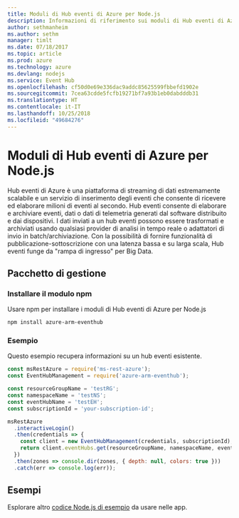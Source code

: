 ```yaml
---
title: Moduli di Hub eventi di Azure per Node.js
description: Informazioni di riferimento sui moduli di Hub eventi di Azure per Node.js
author: sethmanheim
ms.author: sethm
manager: timlt
ms.date: 07/18/2017
ms.topic: article
ms.prod: azure
ms.technology: azure
ms.devlang: nodejs
ms.service: Event Hub
ms.openlocfilehash: cf50d0e69e336dac9addc85625599fbbefd1902e
ms.sourcegitcommit: 7cea63cdde5fcfb19271bf7a93b1eb0dabdddb31
ms.translationtype: HT
ms.contentlocale: it-IT
ms.lasthandoff: 10/25/2018
ms.locfileid: "49684276"
---
```

# <a name="azure-event-hub-modules-for-nodejs"></a>Moduli di Hub eventi di Azure per Node.js

Hub eventi di Azure è una piattaforma di streaming di dati estremamente scalabile e un servizio di inserimento degli eventi che consente di ricevere ed elaborare milioni di eventi al secondo. Hub eventi consente di elaborare e archiviare eventi, dati o dati di telemetria generati dal software distribuito e dai dispositivi. I dati inviati a un hub eventi possono essere trasformati e archiviati usando qualsiasi provider di analisi in tempo reale o adattatori di invio in batch/archiviazione. Con la possibilità di fornire funzionalità di pubblicazione-sottoscrizione con una latenza bassa e su larga scala, Hub eventi funge da "rampa di ingresso" per Big Data.

## <a name="management-package"></a>Pacchetto di gestione

### <a name="install-the-npm-module"></a>Installare il modulo npm 

Usare npm per installare i moduli di Hub eventi di Azure per Node.js

```bash
npm install azure-arm-eventhub
```

### <a name="example"></a>Esempio

Questo esempio recupera informazioni su un hub eventi esistente.

```javascript
const msRestAzure = require('ms-rest-azure');
const EventHubManagement = require('azure-arm-eventhub');

const resourceGroupName = 'testRG';
const namespaceName = 'testNS';
const eventHubName = 'testEH';
const subscriptionId = 'your-subscription-id';

msRestAzure
  .interactiveLogin()
  .then(credentials => {
    const client = new EventHubManagement(credentials, subscriptionId);
    return client.eventHubs.get(resourceGroupName, namespaceName, eventHubName);
  })
  .then(zones => console.dir(zones, { depth: null, colors: true }))
  .catch(err => console.log(err));
```

## <a name="samples"></a>Esempi

Esplorare altro [codice Node.js di esempio](https://azure.microsoft.com/resources/samples/?platform=nodejs) da usare nelle app.
